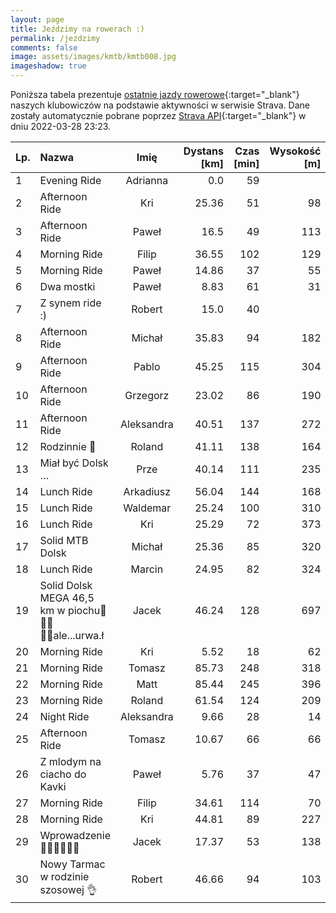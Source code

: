 ```yaml
---
layout: page
title: Jeździmy na rowerach :)
permalink: /jezdzimy
comments: false
image: assets/images/kmtb/kmtb008.jpg
imageshadow: true
---
```


Poniższa tabela prezentuje [ostatnie jazdy rowerowe](https://www.strava.com/clubs/336381){:target="_blank"} naszych klubowiczów na podstawie aktywności w serwisie Strava. Dane zostały automatycznie pobrane poprzez [Strava API](https://developers.strava.com/docs/reference/#api-Clubs-getClubActivitiesById){:target="_blank"} w dniu 2022-03-28 23:23.

Lp. | Nazwa | Imię | Dystans [km] | Czas [min] | Wysokość [m]
:--- | :--- | :---: | ---: | ---: | ---:
1|Evening Ride|Adrianna|0.0|59|
2|Afternoon Ride|Kri|25.36|51|98
3|Afternoon Ride|Paweł|16.5|49|113
4|Morning Ride|Filip|36.55|102|129
5|Morning Ride|Paweł|14.86|37|55
6|Dwa mostki|Paweł|8.83|61|31
7|Z synem ride :)|Robert|15.0|40|
8|Afternoon Ride|Michał|35.83|94|182
9|Afternoon Ride|Pablo|45.25|115|304
10|Afternoon Ride|Grzegorz|23.02|86|190
11|Afternoon Ride|Aleksandra|40.51|137|272
12|Rodzinnie 🙂|Roland|41.11|138|164
13|Miał być Dolsk …|Prze|40.14|111|235
14|Lunch Ride|Arkadiusz|56.04|144|168
15|Lunch Ride|Waldemar|25.24|100|310
16|Lunch Ride|Kri|25.29|72|373
17|Solid MTB Dolsk |Michał|25.36|85|320
18|Lunch Ride|Marcin|24.95|82|324
19|Solid Dolsk MEGA 46,5 km w piochu🙈🙆‍♂️🚴‍♂️ale...urwa.ł|Jacek|46.24|128|697
20|Morning Ride|Kri|5.52|18|62
21|Morning Ride|Tomasz|85.73|248|318
22|Morning Ride|Matt|85.44|245|396
23|Morning Ride|Roland|61.54|124|209
24|Night Ride|Aleksandra|9.66|28|14
25|Afternoon Ride|Tomasz|10.67|66|66
26|Z mlodym na ciacho do Kavki|Paweł|5.76|37|47
27|Morning Ride|Filip|34.61|114|70
28|Morning Ride|Kri|44.81|89|227
29|Wprowadzenie 🚴‍♂️🙆‍♂️🤸‍♂️|Jacek|17.37|53|138
30|Nowy Tarmac w rodzinie szosowej 👌|Robert|46.66|94|103
